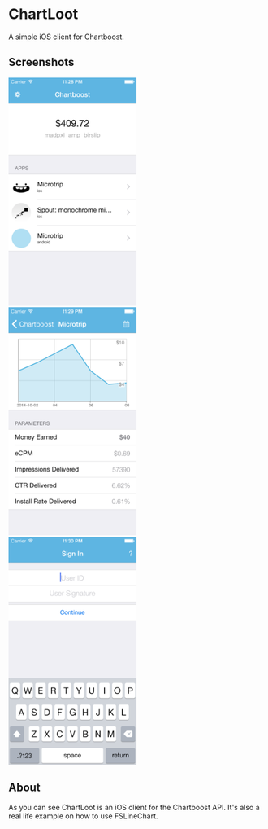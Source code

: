 ChartLoot
=========

A simple iOS client for Chartboost.

Screenshots
---
<img src="Screenshots/01.png" width=50% /> 
<img src="Screenshots/02.png" width=50% />
<img src="Screenshots/00.png" width=50% />


About
---
As you can see ChartLoot is an iOS client for the Chartboost API. It's also a real life example on how to use FSLineChart.